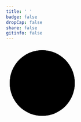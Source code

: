 ```yaml
---
title: ' '
badge: false
dropCap: false
share: false
gitinfo: false
---
```


<!-- {{< align center "**风筝飞得很高**" >}}
{{< align center "**是我从未爬上去过的高度**" >}} -->

<!-- 时钟样式写在blog/assets/scss/custom/_clock.scss中 -->
<div class="home_clock">
<svg width="200" height="200" viewBox="-100 -100 200 200" >
  <circle class="minute_marker" r="90" pathLength="60" />
  <circle class="hour_marker" r="90" pathLength="60" />
  <text id="clock_text" class="clock_text" x="45" y="5"></text>

  <g id="hour_hand">
    <line class="hand" x1="0" y1="0" x2="0" y2="-50" />
    <line class="hand hand--thick" x1="0" y1="-12" x2="0" y2="-50" />
  </g>
  <g id="minute_hand">
    <line class="hand" x1="0" y1="0" x2="0" y2="-80" />
    <line class="hand hand--thick" x1="0" y1="-12" x2="0" y2="-80" />
  </g>
  <g id="second_hand">
    <line class="hand hand--second" x1="0" y1="12" x2="0" y2="-80" />
  </g>
  <circle class="center" r="3" />
</svg>
</div>

<script>
const textElement = document.getElementById("clock_text");
const hoursElement = document.getElementById("hour_hand");
const minutesElement = document.getElementById("minute_hand");
const secondsElement = document.getElementById("second_hand");

let showDate = true;

function animate() {
  const date = new Date();
  const day = date.getDate();
  const ampm = date.getHours() >= 12 ? "PM" : "AM";
  const hour = date.getHours() + date.getMinutes() / 60;
  const minute = date.getMinutes() + date.getSeconds() / 60;
  const second = date.getSeconds() + date.getMilliseconds() / 1000;

  textElement.textContent = showDate ? day : ampm;
  hoursElement.setAttribute("transform", `rotate(${(360 / 12) * hour})`);
  minutesElement.setAttribute("transform", `rotate(${(360 / 60) * minute})`);
  secondsElement.setAttribute("transform", `rotate(${(360 / 60) * second})`);

  requestAnimationFrame(animate);
}

requestAnimationFrame(animate);

textElement.addEventListener("click", () => {
  showDate = !showDate;
});

</script>
